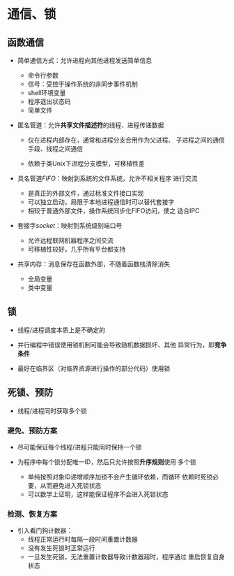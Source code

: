 #	通信、锁

##	函数通信

-	简单通信方式：允许进程向其他进程发送简单信息

	-	命令行参数
	-	信号：受控于操作系统的非同步事件机制
	-	shell环境变量
	-	程序退出状态码
	-	简单文件

-	匿名管道：允许**共享文件描述符**的线程、进程传递数据

	-	仅在进程内部存在，通常和进程分支合用作为父进程、
		子进程之间的通信手段、线程之间通信

	-	依赖于类Unix下进程分支模型，可移植性差

-	具名管道*FIFO*：映射到系统的文件系统，允许不相关程序
	进行交流

	-	是真正的外部文件，通过标准文件接口实现
	-	可以独立启动，局限于本地进程通信时可以替代套接字
	-	相较于普通外部文件，操作系统同步化FIFO访问，使之
		适合IPC

-	套接字*socket*：映射到系统级别端口号

	-	允许远程联网机器程序之间交流
	-	可移植性较好，几乎所有平台都支持

-	共享内存：消息保存在函数外部，不随着函数栈清除消失

	-	全局变量
	-	类中变量

##	锁

-	线程/进程调度本质上是不确定的

-	并行编程中错误使用锁机制可能会导致随机数据损坏、其他
	异常行为，即**竞争条件**

-	最好在临界区（对临界资源进行操作的部分代码）使用锁

##	死锁、预防

-	线程/进程同时获取多个锁

###	避免、预防方案

-	尽可能保证每个线程/进程只能同时保持一个锁

-	为程序中每个锁分配唯一ID，然后只允许按照**升序规则**使用
	多个锁

	-	单纯按照对象ID递增顺序加锁不会产生循环依赖，而循环
		依赖时死锁必要，从而避免进入死锁状态
	-	可以数学上证明，这样能保证程序不会进入死锁状态

###	检测、恢复方案

-	引入看门狗计数器：
	-	线程正常运行时每隔一段时间重置计数器
	-	没有发生死锁时正常运行
	-	一旦发生死锁，无法重置计数器导致计数器超时，程序通过
		重启恢复自身状态











